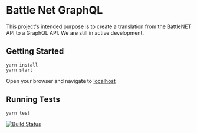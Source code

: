 # Battle Net GraphQL
This project's intended purpose is to create a translation from the BattleNET API to a GraphQL API. We are still in active development.


## Getting Started
```
yarn install
yarn start
```

Open your browser and navigate to [localhost](https://localhost:4000)

## Running Tests
```
yarn test
```

[![Build Status](https://travis-ci.org/JosephShering/bnet_api.png?branch=master)](https://travis-ci.org/JosephShering/bnet_api})